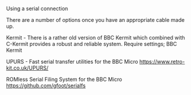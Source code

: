Using a serial connection

There are a number of options once you have an appropriate cable made up.

Kermit - There is a rather old version of BBC Kermit which combined with C-Kermit provides a robust and reliable system.
Require settings;
BBC Kermit


UPURS - Fast serial transfer utilities for the BBC Micro
https://www.retro-kit.co.uk/UPURS/

ROMless Serial Filing System for the BBC Micro
https://github.com/gfoot/serialfs

